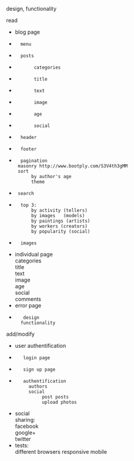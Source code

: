 design, functionality

read
-   blog page                           
+       menu                            
+       posts                           
+            categories                  
+            title                       
+            text                        
+            image                      
+            age                         
+            social                      
+       header                          
+       footer                          
+       pagination                      
       masonry http://www.bootply.com/S3V4th3gMM 
       sort
            by author's age             
            theme                       
-      search                         
-       top 3:                  
            by activity (tellers)      
            by images   (models)      
            by paintings (artists)    
            by workers (creators)        
            by popularity (social)    
+       images                          
-    individual page                    
            categories                 
            title                       
            text                       
            image                      
            age                         
            social                      
            comments                    
-    error page                         
+        design                         
        functionality                  
add/modify
-    user authentification              
+        login page                     
+        sign up page                  
-        authentification               
           authors                     
           social                                
                post posts                  
                upload photos               
-    social                             
            sharing:                    
                facebook               
                google+                 
                twitter                
-    tests:                            
        different browsers
        responsive
        mobile